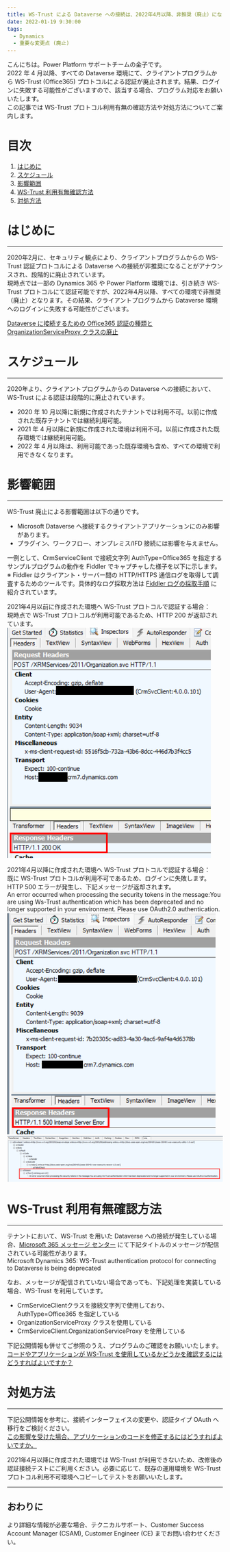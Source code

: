 ```yaml
---
title: WS-Trust による Dataverse への接続は、2022年4月以降、非推奨（廃止）になります
date: 2022-01-19 9:30:00
tags:
  - Dynamics
  - 重要な変更点 (廃止)
---
```


こんにちは。Power Platform サポートチームの金子です。  
2022 年 4 月以降、すべての Dataverse 環境にて、クライアントプログラムから WS-Trust (Office365) プロトコルによる認証が廃止されます。結果、ログインに失敗する可能性がございますので、該当する場合、プログラム対応をお願いいたします。  
この記事では WS-Trust プロトコル利用有無の確認方法や対処方法についてご案内します。  

<!-- more -->
# 目次

1. [はじめに](#anchor-intro)
2. [スケジュール](#anchor-schedule)
3. [影響範囲](#anchor-impacts)
4. [WS-Trust 利用有無確認方法](#anchor-how-do-i-know)
5. [対処方法](#anchor-fix)

<a id='anchor-Intro'></a>

# はじめに
---
2020年2月に、セキュリティ観点により、クライアントプログラムからの WS-Trust 認証プロトコルによる Dataverse への接続が非推奨になることがアナウンスされ、段階的に廃止されています。  
現時点では一部の Dynamics 365 や Power Platform 環境では、引き続き WS-Trust プロトコルにて認証可能ですが、2022年4月以降、すべての環境で非推奨（廃止）となります。その結果、クライアントプログラムから Dataverse 環境へのログインに失敗する可能性がございます。  

[Dataverse に接続するための Office365 認証の種類と OrganizationServiceProxy クラスの廃止](https://docs.microsoft.com/ja-jp/power-platform/important-changes-coming#deprecation-of-office365-authentication-type-and-organizationserviceproxy-class-for-connecting-to-dataverse) 

<a id='anchor-schedule'></a>

# スケジュール
---
2020年より、クライアントプログラムからの Dataverse への接続において、WS-Trust による認証は段階的に廃止されています。  
- 2020 年 10 月以降に新規に作成されたテナントでは利用不可。以前に作成された既存テナントでは継続利用可能。
- 2021 年 4 月以降に新規に作成された環境は利用不可。以前に作成された既存環境では継続利用可能。
- 2022 年 4 月以降は、利用可能であった既存環境も含め、すべての環境で利用できなくなります。

<a id='anchor-impacts'></a>

# 影響範囲
---
WS-Trust 廃止による影響範囲は以下の通りです。 
- Microsoft Dataverse へ接続するクライアントアプリケーションにのみ影響があります。
- プラグイン、ワークフロー、オンプレミス/IFD 接続には影響を与えません。

一例として、CrmServiceClient で接続文字列 AuthType=Office365 を指定するサンプルプログラムの動作を Fiddler でキャプチャした様子を以下に示します。  
※ Fiddler はクライアント・サーバー間の HTTP/HTTPS 通信ログを取得して調査するためのツールです。具体的なログ採取方法は [Fiddler ログの採取手順](https://social.technet.microsoft.com/Forums/exchange/ja-JP/fe5f977a-2992-44c3-b643-38ad570a3d18/fiddler-12525124641239825505214622516338918?forum=DCRMSupport) に紹介されています。  

2021年4月以前に作成された環境へ WS-Trust プロトコルで認証する場合：  
現時点で WS-Trust プロトコルが利用可能であるため、HTTP 200 が返却されています。  
![](./Deprecation-WS-Trust/enabled.png)  

2021年4月以降に作成された環境へ WS-Trust プロトコルで認証する場合：  
既に WS-Trust プロトコルが利用不可であるため、ログインに失敗します。HTTP 500 エラーが発生し、下記メッセージが返却されます。  
An error occurred when processing the security tokens in the message:You are using Ws-Trust authentication which has been deprecated and no longer supported in your environment. Please use OAuth2.0 authentication.
![](./Deprecation-WS-Trust/disabled.png)  
![](./Deprecation-WS-Trust/disabled_XML.png)  


<a id='anchor-how-do-i-know'></a>

# WS-Trust 利用有無確認方法
---
テナントにおいて、WS-Trust を用いた Dataverse への接続が発生している場合、[Microsoft 365 メッセージ センター](https://admin.microsoft.com/#/MessageCenter) にて下記タイトルのメッセージが配信されている可能性があります。   
Microsoft Dynamics 365: WS-Trust authentication protocol for connecting to Dataverse is being deprecated

なお、メッセージが配信されていない場合であっても、下記処理を実装している場合、WS-Trust を利用しています。
-	CrmServiceClientクラスを接続文字列で使用しており、AuthType=Office365 を指定している
-	OrganizationServiceProxy クラスを使用している
-	CrmServiceClient.OrganizationServiceProxy を使用している

下記公開情報も併せてご参照のうえ、プログラムのご確認をお願いいたします。  
[コードやアプリケーションが WS-Trust を使用しているかどうかを確認するにはどうすればよいですか？](https://docs.microsoft.com/ja-jp/powerapps/developer/data-platform/authenticate-office365-deprecation#how-do-i-know-if-my-code-or-application-is-using-ws-trust)


<a id='anchor-fix'></a>

# 対処方法  
---
下記公開情報を参考に、接続インターフェイスの変更や、認証タイプ OAuth へ移行をご検討ください。  
[この影響を受けた場合、アプリケーションのコードを修正するにはどうすればよいですか。](https://docs.microsoft.com/ja-jp/powerapps/developer/data-platform/authenticate-office365-deprecation#what-should-i-do-to-fix-my-application-code-if-affected)

2021年4月以降に作成された環境では WS-Trust が利用できないため、改修後の認証接続テストにご利用ください。必要に応じて、既存の運用環境を WS-Trust プロトコル利用不可環境へコピーしてテストをお願いいたします。

---
## おわりに

より詳細な情報が必要な場合、テクニカルサポート、Customer Success Account Manager (CSAM), Customer Engineer (CE) までお問い合わせください。 
